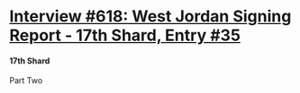 # [Interview #618: West Jordan Signing Report - 17th Shard, Entry #35](https://www.theoryland.com/intvmain.php?i=618#35)

#### 17th Shard

Part Two


